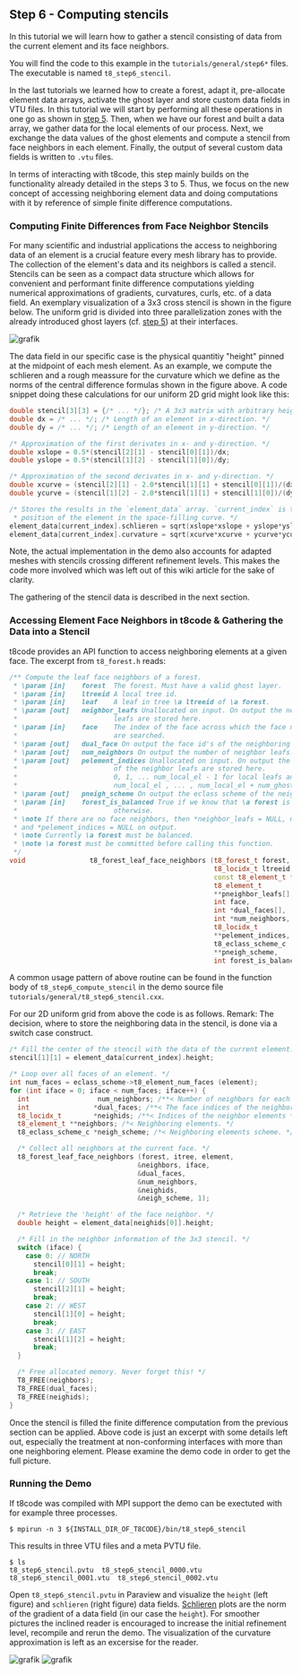 ## Step 6 - Computing stencils

In this tutorial we will learn how to gather a stencil consisting of data from the current element and its face neighbors.

You will find the code to this example in the `tutorials/general/step6*` files. The executable is named `t8_step6_stencil`. 

In the last tutorials we learned how to create a forest, adapt it, pre-allocate element data arrays, activate the ghost layer and store custom data fields in VTU files. In this tutorial we will start by performing all these operations in one go as shown in [step 5](https://github.com/DLR-AMR/t8code/wiki/Step-5---Store-element-data). Then, when we have our forest and built a data array, we gather data for the local elements of our process. Next, we exchange the data values of the ghost elements and compute a stencil from face neighbors in each element. Finally, the output of several custom data fields is written to `.vtu` files.

In terms of interacting with t8code, this step mainly builds on the functionality already detailed in the steps 3 to 5. Thus, we focus on the
new concept of accessing neighboring element data and doing computations with it by reference of simple finite difference computations.

### Computing Finite Differences from Face Neighbor Stencils

For many scientific and industrial applications the access to neighboring data of an element is a crucial feature every mesh library has to provide. The collection of the element's data and its neighbors is called a stencil. Stencils can be seen as a compact data structure which allows
for convenient and performant finite difference computations yielding numerical approximations of gradients, curvatures, curls, etc. of a data field. An exemplary visualization of a 3x3 cross stencil is shown in the figure below. The uniform grid is divided into three parallelization zones with the already introduced ghost layers (cf. [step 5](https://github.com/DLR-AMR/t8code/wiki/Step-5---Store-element-data)) at their interfaces.

![grafik](https://user-images.githubusercontent.com/10619309/215130819-29c92c61-9489-4ce3-b6bf-364a8467d3e8.png)

The data field in our specific case is the physical quantitiy "height" pinned at the midpoint of each mesh element. As an example,
we compute the schlieren and a rough meassure for the curvature which we define as the norms of the central difference formulas shown in the
figure above. A code snippet doing these calculations for our uniform 2D grid might look like this:
```C++
double stencil[3][3] = {/* ... */}; /* A 3x3 matrix with arbitrary height data. */
double dx = /* ... */; /* Length of an element in x-direction. */
double dy = /* ... */; /* Length of an element in y-direction. */

/* Approximation of the first derivates in x- and y-direction. */
double xslope = 0.5*(stencil[2][1] - stencil[0][1])/dx;
double yslope = 0.5*(stencil[1][2] - stencil[1][0])/dy;

/* Approximation of the second derivates in x- and y-direction. */
double xcurve = (stencil[2][1] - 2.0*stencil[1][1] + stencil[0][1])/(dx*dx);
double ycurve = (stencil[1][2] - 2.0*stencil[1][1] + stencil[1][0])/(dy*dy);

/* Stores the results in the `element_data` array. `current_index` is the
 * position of the element in the space-filling curve. */
element_data[current_index].schlieren = sqrt(xslope*xslope + yslope*yslope);
element_data[current_index].curvature = sqrt(xcurve*xcurve + ycurve*ycurve);
```
Note, the actual implementation in the demo also accounts for adapted meshes with stencils crossing different refinement levels.
This makes the code more involved which was left out of this wiki article for the sake of clarity.

The gathering of the stencil data is described in the next section.

### Accessing Element Face Neighbors in t8code & Gathering the Data into a Stencil

t8code provides an API function to access neighboring elements at a given face.
The excerpt from `t8_forest.h` reads:
```C++
/** Compute the leaf face neighbors of a forest.
 * \param [in]    forest  The forest. Must have a valid ghost layer.
 * \param [in]    ltreeid A local tree id.
 * \param [in]    leaf    A leaf in tree \a ltreeid of \a forest.
 * \param [out]   neighbor_leafs Unallocated on input. On output the neighbor
 *                        leafs are stored here.
 * \param [in]    face    The index of the face across which the face neighbors
 *                        are searched.
 * \param [out]   dual_face On output the face id's of the neighboring elements' faces.
 * \param [out]   num_neighbors On output the number of neighbor leafs.
 * \param [out]   pelement_indices Unallocated on input. On output the element indices
 *                        of the neighbor leafs are stored here.
 *                        0, 1, ... num_local_el - 1 for local leafs and
 *                        num_local_el , ... , num_local_el + num_ghosts - 1 for ghosts.
 * \param [out]   pneigh_scheme On output the eclass scheme of the neighbor elements.
 * \param [in]    forest_is_balanced True if we know that \a forest is balanced, false
 *                        otherwise.
 * \note If there are no face neighbors, then *neighbor_leafs = NULL, num_neighbors = 0,
 * and *pelement_indices = NULL on output.
 * \note Currently \a forest must be balanced.
 * \note \a forest must be committed before calling this function.
 */
void                t8_forest_leaf_face_neighbors (t8_forest_t forest,
                                                   t8_locidx_t ltreeid,
                                                   const t8_element_t *leaf,
                                                   t8_element_t
                                                   **pneighbor_leafs[],
                                                   int face,
                                                   int *dual_faces[],
                                                   int *num_neighbors,
                                                   t8_locidx_t
                                                   **pelement_indices,
                                                   t8_eclass_scheme_c
                                                   **pneigh_scheme,
                                                   int forest_is_balanced);
```
A common usage pattern of above routine can be found in the function body of
`t8_step6_compute_stencil` in the demo source file `tutorials/general/t8_step6_stencil.cxx`.

For our 2D uniform grid from above the code is as follows.
Remark: The decision, where to store the neighboring data in the stencil, is done via a switch case construct.
```C++
/* Fill the center of the stencil with the data of the current element. */
stencil[1][1] = element_data[current_index].height;

/* Loop over all faces of an element. */
int num_faces = eclass_scheme->t8_element_num_faces (element);
for (int iface = 0; iface < num_faces; iface++) {
  int                 num_neighbors; /**< Number of neighbors for each face */
  int                *dual_faces; /**< The face indices of the neighbor elements */
  t8_locidx_t        *neighids; /**< Indices of the neighbor elements */
  t8_element_t **neighbors; /*< Neighboring elements. */
  t8_eclass_scheme_c *neigh_scheme; /*< Neighboring elements scheme. */

  /* Collect all neighbors at the current face. */
  t8_forest_leaf_face_neighbors (forest, itree, element,
                                &neighbors, iface,
                                &dual_faces,
                                &num_neighbors,
                                &neighids,
                                &neigh_scheme, 1);

  /* Retrieve the 'height' of the face neighbor. */
  double height = element_data[neighids[0]].height;

  /* Fill in the neighbor information of the 3x3 stencil. */
  switch (iface) {
    case 0: // NORTH
      stencil[0][1] = height;
      break;
    case 1: // SOUTH
      stencil[2][1] = height;
      break;
    case 2: // WEST
      stencil[1][0] = height;
      break;
    case 3: // EAST
      stencil[1][2] = height;
      break;
  }

  /* Free allocated memory. Never forget this! */
  T8_FREE(neighbors);
  T8_FREE(dual_faces);
  T8_FREE(neighids);
}
```
Once the stencil is filled the finite difference computation from the previous
section can be applied. Above code is just an excerpt with some details left out, especially
the treatment at non-conforming interfaces with more than one neighboring element. Please
examine the demo code in order to get the full picture.

### Running the Demo
If t8code was compiled with MPI support the demo can be exectuted with for example three processes.
```shell
$ mpirun -n 3 ${INSTALL_DIR_OF_T8CODE}/bin/t8_step6_stencil
```
This results in three VTU files and a meta PVTU file.
```
$ ls
t8_step6_stencil.pvtu  t8_step6_stencil_0000.vtu  t8_step6_stencil_0001.vtu  t8_step6_stencil_0002.vtu
```
Open `t8_step6_stencil.pvtu` in Paraview and visualize the `height` (left figure) and `schlieren` (right figure) data fields. 
[Schlieren](https://en.wikipedia.org/wiki/Schlieren_photography) plots are the norm of the gradient of a data field (in our case the `height`). For smoother pictures the inclined reader is encouraged to increase the initial refinement level, recompile and rerun the demo. The visualization of
the curvature approximation is left as an excersise for the reader.

![grafik](https://user-images.githubusercontent.com/10619309/215139981-f636c5a9-8d2b-414e-9a93-39011367a760.png)
![grafik](https://user-images.githubusercontent.com/10619309/215141420-d89d3b53-3ff0-41a1-8256-a8b08f92e5bf.png)
